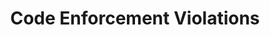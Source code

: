---
schema: default
title: Code Enforcement Violations
organization: Development Services
notes: "Code Enforcement Violations as provided by Development Services Department's\r\n <a href=\"https://www.sandiego.gov/development-services/opendsd\" target=\"_blank\">OpenDSD</a>.\r\nFor more information and to be able to search code enforcement cases, please visit \r\n<a href=\"https://www.sandiego.gov/development-services/opendsd\" target=\"_blank\">OpenDSD</a>.\r\n\r\nTo download a zipped XML please see <a href=\"https://www.sandiego.gov/development-services/opendsd/codenforcement\" target=\"_blank\"> OpenDSD's Code Enforcement Activity Reports</a>.\r\n\r\nAlternatively, you can use DSD's <a href=\"https://www.sandiego.gov/development-services/opendsd/developers\" target=\"_blank\">API</a> directly.\r\nTo learn more about the process, please see:\r\n<ul>\r\n<li><a href=\"https://www.sandiego.gov/development-services/opendsd/codeenfreports\" target=\"_blank\">Code Enforcement Reports</a></li>\r\n</ul>\r\n"
resources:
  - name: Code Enforcement Cases  (past 6 months)
    url: 'https://datasd-prod.s3.amazonaws.com/dsd/mappedcedcases6months_datasd.csv'
    format: csv
  - name: Code Enforcement Cases with Complaints (past 6 months)
    url: >-
      https://datasd-prod.s3.amazonaws.com/dsd/mappedcedcases6months_complaints_datasd.csv
    format: csv
  - name: Code Enforcement Cases (past 3 years)
    url: 'https://datasd-prod.s3.amazonaws.com/dsd/mappedcedcases3years_datasd.csv'
    format: csv
  - name: Code Enforcement Cases with Complaints (past 3 years)
    url: >-
      https://datasd-prod.s3.amazonaws.com/dsd/mappedcedcases3years_complaints_datasd.csv
    format: csv
  - name: Code Enforcement Dictionary
    url: >-
      https://datasd-prod.s3.amazonaws.com/dsd/code_enforcement_dictionary_datasd.csv
    format: csv
  - name: Complaint Type Codes
    url: 'https://datasd-prod.s3.amazonaws.com/dsd/complaint_types_datasd.csv'
    format: csv
  - name: Code Enforcement Remedies
    url: 'https://datasd-prod.s3.amazonaws.com/dsd/code_enf_remedies_datasd.csv'
    format: csv
license: 'http://www.opendefinition.org/licenses/odc-pddl'
category:
  - Economy and Community
maintainer: ''
maintainer_email: ''
---